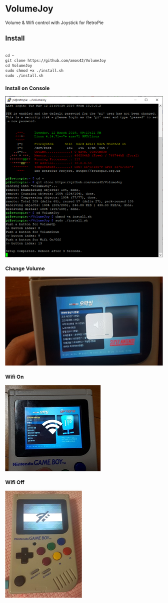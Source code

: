 # VolumeJoy
Volume & Wifi control with Joystick for RetroPie

## Install
<pre><code>
cd ~
git clone https://github.com/amos42/VolumeJoy
cd VolumeJoy
sudo chmod +x ./install.sh
sudo ./install.sh
</code></pre>


### Install on Console <br>
![Mini Compi](./screenshot/volumejoy.png)<br>

### Change Volume <br>
![Mini Compi](./screenshot/volume.jpg)<br>

### Wifi On <br>
![Mini Compi](./screenshot/wifi_on.jpg)<br>

### Wifi Off <br>
![Mini Compi](./screenshot/wifi_off.jpg)<br>
